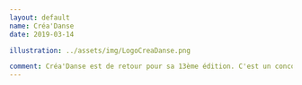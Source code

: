 ```yaml
---
layout: default
name: Créa'Danse
date: 2019-03-14

illustration: ../assets/img/LogoCreaDanse.png

comment: Créa'Danse est de retour pour sa 13ème édition. C'est un concours de chorégraphie de danse interscolaire organisé à Nantes, une occasion pour les étudiants de la Centrale de participer à un événement culturel unique et de réunir différentes écoles autour d'un même projet. Les troupes étudiantes proviennent des écoles suivantes Enta, ESIGELEC, Oniris Véto, IMT, INSA Lyon, EFREI et, bien sûr, Centrale Nantes.
---
```


